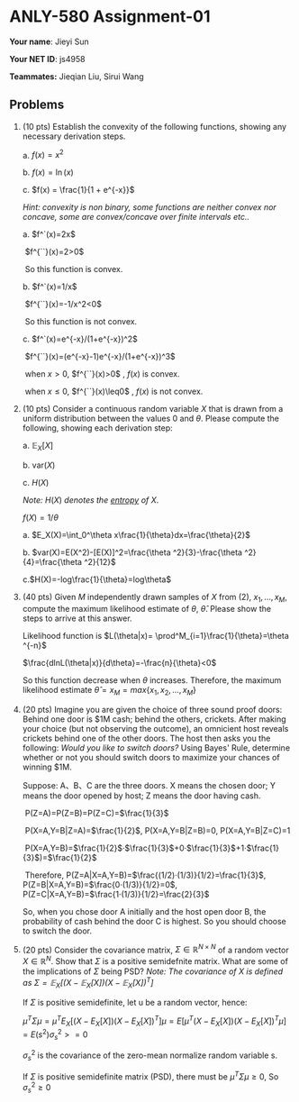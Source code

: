 # 												ANLY-580 Assignment-01

**Your name**: Jieyi Sun

**Your NET ID**: js4958

**Teammates:** Jieqian Liu, Sirui Wang

## Problems

1. (10 pts) Establish the convexity of the following functions, showing any necessary derivation steps.

    a. $f(x) = x^{2}$

    b. $f(x) = \ln(x)$

    c. $f(x) = \frac{1}{1 + e^{-x}}$

    *Hint: convexity is non binary, some functions are neither convex nor concave, some are convex/concave over finite intervals etc..* 
    
    
    
    a. $f^`(x)=2x$
    
    ​	$f^{``}(x)=2>0$
    
    ​	So this function is convex.
    
    b. $f^`(x)=1/x$
    
    ​	$f^{``}(x)=-1/x^2<0$
    
    ​	So this function is not convex.
    
    c. $f^`(x)=e^{-x}/(1+e^{-x})^2$
    
    ​	$f^{``}(x)=(e^{-x}-1)e^{-x}/(1+e^{-x})^3$
    
    ​	when $x>0$, $f^{``}(x)>0$ , $f(x)$ is convex.
    
    ​	when $x\leq0$, $f^{``}(x)\leq0$ , $f(x)$ is not convex.
    
    
    
2. (10 pts) Consider a continuous random variable $X$ that is drawn from a uniform distribution between the values $0$ and $\theta$. Please compute the following, showing each derivation step:

    a. $\mathbb{E}_{X}[X]$

    b. $\text{var}(X)$ 

    c. $H(X)$

    *Note:* $H(X)$ *denotes the [entropy](https://en.wikipedia.org/wiki/Entropy_(information_theory)) of* $X$. 
    
    
    
    $f(X)=1/\theta$
    
    a. $E_X(X)=\int_0^\theta x\frac{1}{\theta}dx=\frac{\theta}{2}$
    
    b. $var(X)=E(X^2)-[E(X)]^2=\frac{\theta ^2}{3}-\frac{\theta ^2}{4}=\frac{\theta ^2}{12}$
    
    c.$H(X)=-log\frac{1}{\theta}=log\theta$
    
    


3. (40 pts) Given $M$ independently drawn samples of $X$ from (2), $x_{1}, ..., x_{M}$, compute the maximum likelihood estimate of $\theta$, $\hat{\theta}$. Please show the steps to arrive at this answer.

   

   Likelihood function is $L(\theta|x)= \prod^M_{i=1}\frac{1}{\theta}=\theta ^{-n}$

   $\frac{dlnL(\theta|x)}{d\theta}=-\frac{n}{\theta}<0$

   So this function decrease when $\theta$ increases. Therefore, the maximum likelihood estimate $\hat\theta=x_M=max\{x_1,x_2,...,x_M\}$



4. (20 pts) Imagine you are given the choice of three sound proof doors: Behind one door is \$1M cash; behind the others, crickets. After making your choice (but not observing the outcome), an omnicient host reveals crickets behind one of the other doors. The host then asks you the following: *Would you like to switch doors?* Using Bayes' Rule, determine whether or not you should switch doors to maximize your chances of winning $1M.

   

   Suppose: A、B、C are the three doors. X means the chosen door; Y means the door opened by host; Z means the door having cash.

   ​		P(Z=A)=P(Z=B)=P(Z=C)=$\frac{1}{3}$

   ​		P(X=A,Y=B|Z=A)=$\frac{1}{2}$, P(X=A,Y=B|Z=B)=0, P(X=A,Y=B|Z=C)=1

   ​		P(X=A,Y=B)=$\frac{1}{2}$·$\frac{1}{3}$+0·$\frac{1}{3}$+1·$\frac{1}{3}$)=$\frac{1}{2}$

   ​		Therefore, P(Z=A|X=A,Y=B)=$\frac{(1/2)·(1/3)}{1/2}=\frac{1}{3}$, P(Z=B|X=A,Y=B)=$\frac{0·(1/3)}{1/2}=0$,  P(Z=C|X=A,Y=B)=$\frac{1·(1/3)}{1/2}=\frac{2}{3}$

   So, when you chose door A initially and the host open door B, the probability of cash behind the door C is highest. So you should choose to switch the door.	



5. (20 pts) Consider the covariance matrix, $\Sigma \in \mathbb{R}^{N \times N}$ of a random vector $X \in \mathbb{R}^{N}$. Show that $\Sigma$ is a positive semidefnite matrix. What are some of the implications of $\Sigma$ being PSD?
   *Note: The covariance of $X$ is defined as $\Sigma = \mathbb{E}_{X}\big[ \big( X - \mathbb{E}_{X}[X] \big)\big( X - \mathbb{E}_{X}[X] \big)^{T} \big]$*

   

   If $\Sigma$ is positive semidefinite, let u be a random vector, hence:

   $\mu^T\Sigma \mu=\mu^TE_{X}\big[ \big( X - E_{X}[X] \big)\big( X - E_{X}[X] \big)^{T} \big]\mu=E[\mu^T( X - E_{X}[X] \big)\big( X - E_{X}[X] \big)^{T}\mu]=E(s^2)\sigma_s^2 >=0$
   
   $\sigma_s^2$ is the covariance of the zero-mean normalize random variable s.
   
   If $\Sigma$ is positive semidefinite matrix (PSD), there must be $\mu^T\Sigma \mu\geq0 ,$  So  $\sigma _s^2\geq0$